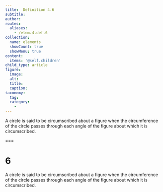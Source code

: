 ```yaml
---
title:  Definition 4.6
subtitle: 
author:
routes:
  aliases:
    - /elem.4.def.6
collection:
  name: elements
  showCount: true
  showMenu: true
content:
  items: '@self.children'
child_type: article
figure:
  image:
  alt:
  title:
  caption:
taxonomy:
  tag:
  category:
    - 
---
```


<p>A circle is said to be <hi rend="bold">circumscribed about a figure</hi> when the circumference of the circle passes through each angle of the figure about which it is circumscribed.</p>

===

<h1>6</h1>
<p>A circle is said to be <span class="bold">circumscribed about a figure</span> when the circumference of the circle passes through each angle of the figure about which it is circumscribed.</p>
